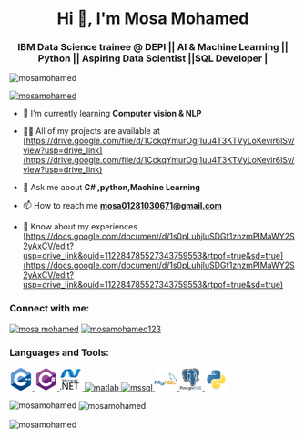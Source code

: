 <h1 align="center">Hi 👋, I'm Mosa Mohamed</h1>
<h3 align="center">IBM Data Science trainee @ DEPI || AI & Machine Learning || Python || Aspiring Data Scientist ||SQL Developer |</h3>

<p align="left"> <img src="https://komarev.com/ghpvc/?username=mosamohamed&label=Profile%20views&color=0e75b6&style=flat" alt="mosamohamed" /> </p>

<p align="left"> <a href="https://github.com/ryo-ma/github-profile-trophy"><img src="https://github-profile-trophy.vercel.app/?username=mosamohamed" alt="mosamohamed" /></a> </p>

- 🌱 I’m currently learning **Computer vision & NLP**

- 👨‍💻 All of my projects are available at [https://drive.google.com/file/d/1CckqYmurOgj1uu4T3KTVyLoKevir6lSv/view?usp=drive_link](https://drive.google.com/file/d/1CckqYmurOgj1uu4T3KTVyLoKevir6lSv/view?usp=drive_link)

- 💬 Ask me about **C# ,python,Machine Learning**

- 📫 How to reach me **mosa01281030671@gmail.com**

- 📄 Know about my experiences [https://docs.google.com/document/d/1s0pLuhjluSDGf1znzmPIMaWY2S2yAxCV/edit?usp=drive_link&ouid=112284785527343759553&rtpof=true&sd=true](https://docs.google.com/document/d/1s0pLuhjluSDGf1znzmPIMaWY2S2yAxCV/edit?usp=drive_link&ouid=112284785527343759553&rtpof=true&sd=true)

<h3 align="left">Connect with me:</h3>
<p align="left">
<a href="https://linkedin.com/in/mosa mohamed" target="blank"><img align="center" src="https://raw.githubusercontent.com/rahuldkjain/github-profile-readme-generator/master/src/images/icons/Social/linked-in-alt.svg" alt="mosa mohamed" height="30" width="40" /></a>
<a href="https://kaggle.com/mosamohamed123" target="blank"><img align="center" src="https://raw.githubusercontent.com/rahuldkjain/github-profile-readme-generator/master/src/images/icons/Social/kaggle.svg" alt="mosamohamed123" height="30" width="40" /></a>
</p>

<h3 align="left">Languages and Tools:</h3>
<p align="left"> <a href="https://www.w3schools.com/cpp/" target="_blank" rel="noreferrer"> <img src="https://raw.githubusercontent.com/devicons/devicon/master/icons/cplusplus/cplusplus-original.svg" alt="cplusplus" width="40" height="40"/> </a> <a href="https://www.w3schools.com/cs/" target="_blank" rel="noreferrer"> <img src="https://raw.githubusercontent.com/devicons/devicon/master/icons/csharp/csharp-original.svg" alt="csharp" width="40" height="40"/> </a> <a href="https://dotnet.microsoft.com/" target="_blank" rel="noreferrer"> <img src="https://raw.githubusercontent.com/devicons/devicon/master/icons/dot-net/dot-net-original-wordmark.svg" alt="dotnet" width="40" height="40"/> </a> <a href="https://www.mathworks.com/" target="_blank" rel="noreferrer"> <img src="https://upload.wikimedia.org/wikipedia/commons/2/21/Matlab_Logo.png" alt="matlab" width="40" height="40"/> </a> <a href="https://www.microsoft.com/en-us/sql-server" target="_blank" rel="noreferrer"> <img src="https://www.svgrepo.com/show/303229/microsoft-sql-server-logo.svg" alt="mssql" width="40" height="40"/> </a> <a href="https://www.mysql.com/" target="_blank" rel="noreferrer"> <img src="https://raw.githubusercontent.com/devicons/devicon/master/icons/mysql/mysql-original-wordmark.svg" alt="mysql" width="40" height="40"/> </a> <a href="https://www.postgresql.org" target="_blank" rel="noreferrer"> <img src="https://raw.githubusercontent.com/devicons/devicon/master/icons/postgresql/postgresql-original-wordmark.svg" alt="postgresql" width="40" height="40"/> </a> <a href="https://www.python.org" target="_blank" rel="noreferrer"> <img src="https://raw.githubusercontent.com/devicons/devicon/master/icons/python/python-original.svg" alt="python" width="40" height="40"/> </a> </p>

<p><img align="left" src="https://github-readme-stats.vercel.app/api/top-langs?username=mosamohamed&show_icons=true&locale=en&layout=compact" alt="mosamohamed" /></p>

<p>&nbsp;<img align="center" src="https://github-readme-stats.vercel.app/api?username=mosamohamed&show_icons=true&locale=en" alt="mosamohamed" /></p>

<p><img align="center" src="https://github-readme-streak-stats.herokuapp.com/?user=mosamohamed&" alt="mosamohamed" /></p>
